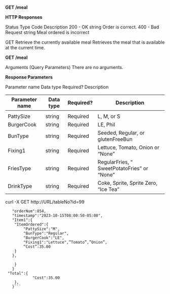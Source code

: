 **GET /meal**

**HTTP Responses**

Status	Type	Code Description
200 - OK	string	Order is correct.
400 - Bad Request	string	Meal ordered is incorrect

GET Retrieve the currently available meal
Retrieves the meal that is available at the current time.

**GET /meal**

Arguments (Query Parameters) There are no arguments.

**Response Parameters**

Parameter name	Data type	Required?	Description

| Parameter name | Data type | Required? | Description                                 |
|----------------|-----------|-----------|---------------------------------------------|
|                |           |           |                                             |
| PattySize      | string    | Required  | L, M, or S                                  |
| BurgerCook     | string    | Required  | LE, Phil                                    |
| BunType        | string    | Required  | Seeded, Regular, or glutenFreeBun           |
| Fixing1        | string    | Required  | Lettuce, Tomato, Onion or “None”            |
| FriesType      | string    | Required  | RegularFries, “ SweetPotatoFries” or “None” |
| DrinkType      | string    | Required  | Coke, Sprite, Sprite Zero, “Ice Tea”        |

curl -X GET http://URL/tableNo?id=99
```{
   "orderNum":854,
   "timestamp":"2023-10-15T08:00:50-05:00",
   "Item1":{
  	"ItemOrdered":{
     	"PattySize":"M",
        "BunType":"Regular",
        "BurgerCook":"LE",
        "Fixing1":"Lettuce",”Tomato”,”Onion”,
    	“Cost”:35.00
  	}
   },
   
 	}
   }
 "Total":{
  	     	"Cost":35.00
  	},
   }```
   

